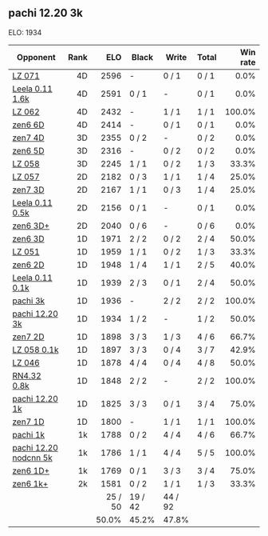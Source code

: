 ## pachi 12.20 3k ##

ELO: 1934

Opponent | Rank | ELO | Black | Write | Total | Win rate
---------|-----:|----:|-------|-------|-------|-------:
[LZ 071](LZ%20071.md) | 4D | 2596 | - | 0 / 1 | 0 / 1 | 0.0%
[Leela 0.11 1.6k](Leela%200.11%201.6k.md) | 4D | 2591 | 0 / 1 | - | 0 / 1 | 0.0%
[LZ 062](LZ%20062.md) | 4D | 2432 | - | 1 / 1 | 1 / 1 | 100.0%
[zen6 6D](zen6%206D.md) | 4D | 2414 | - | 0 / 1 | 0 / 1 | 0.0%
[zen7 4D](zen7%204D.md) | 3D | 2355 | 0 / 2 | - | 0 / 2 | 0.0%
[zen6 5D](zen6%205D.md) | 3D | 2316 | - | 0 / 2 | 0 / 2 | 0.0%
[LZ 058](LZ%20058.md) | 3D | 2245 | 1 / 1 | 0 / 2 | 1 / 3 | 33.3%
[LZ 057](LZ%20057.md) | 2D | 2182 | 0 / 3 | 1 / 1 | 1 / 4 | 25.0%
[zen7 3D](zen7%203D.md) | 2D | 2167 | 1 / 1 | 0 / 3 | 1 / 4 | 25.0%
[Leela 0.11 0.5k](Leela%200.11%200.5k.md) | 2D | 2156 | 0 / 1 | - | 0 / 1 | 0.0%
[zen6 3D+](zen6%203D+.md) | 2D | 2040 | 0 / 6 | - | 0 / 6 | 0.0%
[zen6 3D](zen6%203D.md) | 1D | 1971 | 2 / 2 | 0 / 2 | 2 / 4 | 50.0%
[LZ 051](LZ%20051.md) | 1D | 1959 | 1 / 1 | 0 / 2 | 1 / 3 | 33.3%
[zen6 2D](zen6%202D.md) | 1D | 1948 | 1 / 4 | 1 / 1 | 2 / 5 | 40.0%
[Leela 0.11 0.1k](Leela%200.11%200.1k.md) | 1D | 1939 | 2 / 3 | 0 / 1 | 2 / 4 | 50.0%
[pachi 3k](pachi%203k.md) | 1D | 1936 | - | 2 / 2 | 2 / 2 | 100.0%
[pachi 12.20 3k](pachi%2012.20%203k.md) | 1D | 1934 | 1 / 2 | - | 1 / 2 | 50.0%
[zen7 2D](zen7%202D.md) | 1D | 1898 | 3 / 3 | 1 / 3 | 4 / 6 | 66.7%
[LZ 058 0.1k](LZ%20058%200.1k.md) | 1D | 1897 | 3 / 3 | 0 / 4 | 3 / 7 | 42.9%
[LZ 046](LZ%20046.md) | 1D | 1878 | 4 / 4 | 0 / 4 | 4 / 8 | 50.0%
[RN4.32 0.8k](RN4.32%200.8k.md) | 1D | 1848 | 2 / 2 | - | 2 / 2 | 100.0%
[pachi 12.20 1k](pachi%2012.20%201k.md) | 1D | 1825 | 3 / 3 | 0 / 1 | 3 / 4 | 75.0%
[zen7 1D](zen7%201D.md) | 1D | 1800 | - | 1 / 1 | 1 / 1 | 100.0%
[pachi 1k](pachi%201k.md) | 1k | 1788 | 0 / 2 | 4 / 4 | 4 / 6 | 66.7%
[pachi 12.20 nodcnn 5k](pachi%2012.20%20nodcnn%205k.md) | 1k | 1786 | 1 / 1 | 4 / 4 | 5 / 5 | 100.0%
[zen6 1D+](zen6%201D+.md) | 1k | 1769 | 0 / 1 | 3 / 3 | 3 / 4 | 75.0%
[zen6 1k+](zen6%201k+.md) | 2k | 1581 | 0 / 2 | 1 / 1 | 1 / 3 | 33.3%
 | | | 25 / 50 | 19 / 42 | 44 / 92 | 
 | | | 50.0% | 45.2% | 47.8% | 
